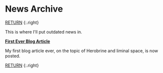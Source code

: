 # News Archive

[RETURN](/)
{:.right}

This is where I'll put outdated news in.

<div class="news-block">
    <b><a href="https://cynthia7979.github.io/ideas/herobrine">First Ever Blog Article</a></b>
    <p>
    My first blog article ever, on the topic of Herobrine and liminal space, is now posted.
    </p>
</div>

[RETURN](/)
{:.right}